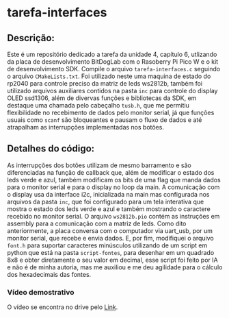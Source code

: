 # tarefa-interfaces
## Descrição:
  Este é um repositório dedicado a tarefa da unidade 4, capítulo 6, utlizando da placa de desenvolvimento BitDogLab com o Rasoberry Pi Pico W
e o kit de desenvolvimento SDK. Compile o arquivo `tarefa-interfaces.c` seguindo o arquivo `CMakeLists.txt`. Foi utilizado neste uma maquina de
estado do rp2040 para controle preciso da matriz de leds ws2812b, também foi utilizado arquivos auxiliares contidos na pasta `inc` para controle do display
OLED ssd1306, além de divervas funções e bibliotecas da SDK, em destaque uma chamada pelo cabeçalho `tusb.h`, que me permitiu flexibilidade no recebimento
de dados pelo monitor serial, já que funçôes usuais como `scanf` são bloqueantes e pausam o fluxo de dados e até atrapalham as interrupções implementadas
nos botões.
## Detalhes do código:
  As interrupções dos botões utilizam de mesmo barramento e são diferenciadas na função de callback que, além de modificar o estado dos leds verde e azul,
também modificam os bits de uma flag que manda dados para o monitor serial e para o display no loop da main. A comunicação com o display usa da interface i2c, inicializada
na main mas configurada nos arquivos da pasta `inc`, que foi configurado para um tela interativa que mostra o estado dos leds verde e azul e também mostrando o caractere
recebido no monitor serial. O arquivo `ws2812b.pio` contém as instruções em assembly para a comunicação com a matriz de leds. Como dito anteriormente, a placa conversa com o
computador via uart_usb, por um monitor serial, que recebe e envia dados. E, por fim, modifiquei o arquivo `font.h` para suportar caracteres minúsculos utilizando de um script
em python que está na pasta `script-fontes`, para desenhar em um quadrado 8x8 e obter diretamente o seu valor em decimal, esse script foi feito por IA e não é de minha
autoria, mas me auxiliou e me deu agilidade para o cálculo dos hexadecimais das fontes.

### Vídeo demostrativo
  O vídeo se encontra no drive pelo [Link](https://drive.google.com/file/d/1KNAeEg4WB6Gqd0ZtqmX69JWs-Z_QWC4L/view?usp=drive_link).

